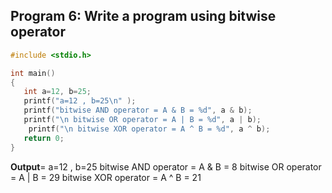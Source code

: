 ## Program 6: Write a program using bitwise operator
```c
#include <stdio.h>

int main()
{
   int a=12, b=25;
   printf("a=12 , b=25\n" );
   printf("bitwise AND operator = A & B = %d", a & b);
   printf("\n bitwise OR operator = A | B = %d", a | b);
    printf("\n bitwise XOR operator = A ^ B = %d", a ^ b);
   return 0;
}

```
**Output**= 
a=12 , b=25
bitwise AND operator = A & B = 8
 bitwise OR operator = A | B = 29
 bitwise XOR operator = A ^ B = 21

